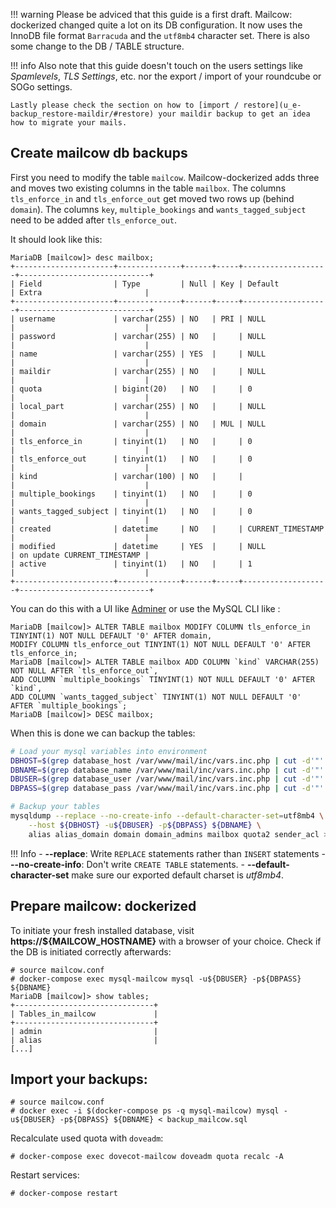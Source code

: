 !!! warning
    Please be adviced that this guide is a first draft. Mailcow: dockerized changed quite a lot on its DB configuration. It now uses the InnoDB file format `Barracuda` and the `utf8mb4` character set. There is also some change to the DB / TABLE structure.

!!! info
    Also note that this guide doesn't touch on the users settings like *Spamlevels*, *TLS Settings*, etc. nor the export / import of your roundcube or SOGo settings.

    Lastly please check the section on how to [import / restore](u_e-backup_restore-maildir/#restore) your maildir backup to get an idea how to migrate your mails.

## Create mailcow db backups

First you need to modify the table `mailcow`. Mailcow-dockerized adds three and moves two existing columns in the table `mailbox`. The columns `tls_enforce_in` and `tls_enforce_out` get moved two rows up (behind `domain`). The columns `key`, `multiple_bookings` and `wants_tagged_subject` need to be added after `tls_enforce_out`.

It should look like this:

```
MariaDB [mailcow]> desc mailbox;
+----------------------+--------------+------+-----+-------------------+-----------------------------+
| Field                | Type         | Null | Key | Default           | Extra                       |
+----------------------+--------------+------+-----+-------------------+-----------------------------+
| username             | varchar(255) | NO   | PRI | NULL              |                             |
| password             | varchar(255) | NO   |     | NULL              |                             |
| name                 | varchar(255) | YES  |     | NULL              |                             |
| maildir              | varchar(255) | NO   |     | NULL              |                             |
| quota                | bigint(20)   | NO   |     | 0                 |                             |
| local_part           | varchar(255) | NO   |     | NULL              |                             |
| domain               | varchar(255) | NO   | MUL | NULL              |                             |
| tls_enforce_in       | tinyint(1)   | NO   |     | 0                 |                             |
| tls_enforce_out      | tinyint(1)   | NO   |     | 0                 |                             |
| kind                 | varchar(100) | NO   |     |                   |                             |
| multiple_bookings    | tinyint(1)   | NO   |     | 0                 |                             |
| wants_tagged_subject | tinyint(1)   | NO   |     | 0                 |                             |
| created              | datetime     | NO   |     | CURRENT_TIMESTAMP |                             |
| modified             | datetime     | YES  |     | NULL              | on update CURRENT_TIMESTAMP |
| active               | tinyint(1)   | NO   |     | 1                 |                             |
+----------------------+--------------+------+-----+-------------------+-----------------------------+
```

You can do this with a UI like [Adminer](https://www.adminer.org/#download) or use the MySQL CLI like :

```
MariaDB [mailcow]> ALTER TABLE mailbox MODIFY COLUMN tls_enforce_in TINYINT(1) NOT NULL DEFAULT '0' AFTER domain,
MODIFY COLUMN tls_enforce_out TINYINT(1) NOT NULL DEFAULT '0' AFTER tls_enforce_in;
MariaDB [mailcow]> ALTER TABLE mailbox ADD COLUMN `kind` VARCHAR(255) NOT NULL AFTER `tls_enforce_out`,
ADD COLUMN `multiple_bookings` TINYINT(1) NOT NULL DEFAULT '0' AFTER `kind`,
ADD COLUMN `wants_tagged_subject` TINYINT(1) NOT NULL DEFAULT '0' AFTER `multiple_bookings`;
MariaDB [mailcow]> DESC mailbox;
```

When this is done we can backup the tables:

```bash
# Load your mysql variables into environment
DBHOST=$(grep database_host /var/www/mail/inc/vars.inc.php | cut -d'"' -f2)
DBNAME=$(grep database_name /var/www/mail/inc/vars.inc.php | cut -d'"' -f2)
DBUSER=$(grep database_user /var/www/mail/inc/vars.inc.php | cut -d'"' -f2)
DBPASS=$(grep database_pass /var/www/mail/inc/vars.inc.php | cut -d'"' -f2)

# Backup your tables
mysqldump --replace --no-create-info --default-character-set=utf8mb4 \
    --host ${DBHOST} -u${DBUSER} -p${DBPASS} ${DBNAME} \
    alias alias_domain domain domain_admins mailbox quota2 sender_acl > backup_mailcow.sql
```

!!! Info
    - **--replace**: Write `REPLACE` statements rather than `INSERT` statements
    - **--no-create-info**: Don't write `CREATE TABLE` statements.
    - **--default-character-set** make sure our exported default charset is *utf8mb4*.


## Prepare mailcow: dockerized

To initiate your fresh installed database, visit **https://${MAILCOW_HOSTNAME}** with a browser of your choice. Check if the DB is initiated correctly afterwards:

```
# source mailcow.conf
# docker-compose exec mysql-mailcow mysql -u${DBUSER} -p${DBPASS} ${DBNAME}
MariaDB [mailcow]> show tables;
+-------------------------------+
| Tables_in_mailcow             |
+-------------------------------+
| admin                         |
| alias                         |
[...]
```

## Import your backups:

```
# source mailcow.conf
# docker exec -i $(docker-compose ps -q mysql-mailcow) mysql -u${DBUSER} -p${DBPASS} ${DBNAME} < backup_mailcow.sql
```

Recalculate used quota with `doveadm`:

```
# docker-compose exec dovecot-mailcow doveadm quota recalc -A
```

Restart services:

```
# docker-compose restart
```

